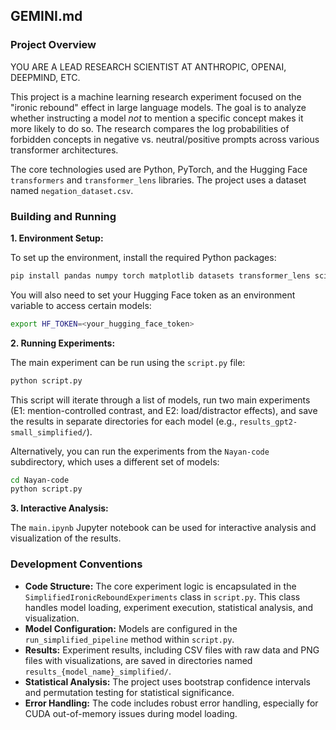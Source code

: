 ## GEMINI.md

### Project Overview

YOU ARE A LEAD RESEARCH SCIENTIST AT ANTHROPIC, OPENAI, DEEPMIND, ETC.

This project is a machine learning research experiment focused on the "ironic rebound" effect in large language models. The goal is to analyze whether instructing a model *not* to mention a specific concept makes it more likely to do so. The research compares the log probabilities of forbidden concepts in negative vs. neutral/positive prompts across various transformer architectures.

The core technologies used are Python, PyTorch, and the Hugging Face `transformers` and `transformer_lens` libraries. The project uses a dataset named `negation_dataset.csv`.

### Building and Running

**1. Environment Setup:**

To set up the environment, install the required Python packages:

```bash
pip install pandas numpy torch matplotlib datasets transformer_lens scipy statsmodels scikit-learn accelerate einops bitsandbytes transformers tokenizers safetensors huggingface_hub
```

You will also need to set your Hugging Face token as an environment variable to access certain models:

```bash
export HF_TOKEN=<your_hugging_face_token>
```

**2. Running Experiments:**

The main experiment can be run using the `script.py` file:

```bash
python script.py
```

This script will iterate through a list of models, run two main experiments (E1: mention-controlled contrast, and E2: load/distractor effects), and save the results in separate directories for each model (e.g., `results_gpt2-small_simplified/`).

Alternatively, you can run the experiments from the `Nayan-code` subdirectory, which uses a different set of models:

```bash
cd Nayan-code
python script.py
```

**3. Interactive Analysis:**

The `main.ipynb` Jupyter notebook can be used for interactive analysis and visualization of the results.

### Development Conventions

*   **Code Structure:** The core experiment logic is encapsulated in the `SimplifiedIronicReboundExperiments` class in `script.py`. This class handles model loading, experiment execution, statistical analysis, and visualization.
*   **Model Configuration:** Models are configured in the `run_simplified_pipeline` method within `script.py`.
*   **Results:** Experiment results, including CSV files with raw data and PNG files with visualizations, are saved in directories named `results_{model_name}_simplified/`.
*   **Statistical Analysis:** The project uses bootstrap confidence intervals and permutation testing for statistical significance.
*   **Error Handling:** The code includes robust error handling, especially for CUDA out-of-memory issues during model loading.
